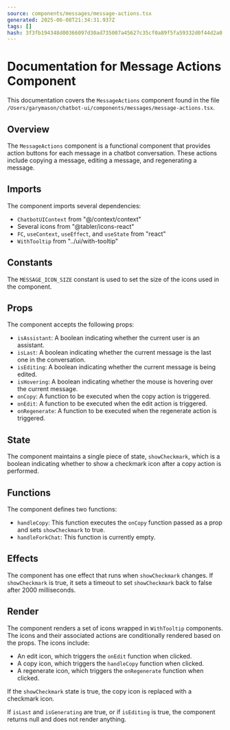 ```yaml
---
source: components/messages/message-actions.tsx
generated: 2025-06-08T21:34:31.937Z
tags: []
hash: 3f3fb194348d00366097d30ad735007a45627c35cf0a89f5fa59332d0f44d2a0
---
```


# Documentation for Message Actions Component

This documentation covers the `MessageActions` component found in the file `/Users/garymason/chatbot-ui/components/messages/message-actions.tsx`.

## Overview

The `MessageActions` component is a functional component that provides action buttons for each message in a chatbot conversation. These actions include copying a message, editing a message, and regenerating a message.

## Imports

The component imports several dependencies:

- `ChatbotUIContext` from "@/context/context"
- Several icons from "@tabler/icons-react"
- `FC`, `useContext`, `useEffect`, and `useState` from "react"
- `WithTooltip` from "../ui/with-tooltip"

## Constants

The `MESSAGE_ICON_SIZE` constant is used to set the size of the icons used in the component.

## Props

The component accepts the following props:

- `isAssistant`: A boolean indicating whether the current user is an assistant.
- `isLast`: A boolean indicating whether the current message is the last one in the conversation.
- `isEditing`: A boolean indicating whether the current message is being edited.
- `isHovering`: A boolean indicating whether the mouse is hovering over the current message.
- `onCopy`: A function to be executed when the copy action is triggered.
- `onEdit`: A function to be executed when the edit action is triggered.
- `onRegenerate`: A function to be executed when the regenerate action is triggered.

## State

The component maintains a single piece of state, `showCheckmark`, which is a boolean indicating whether to show a checkmark icon after a copy action is performed.

## Functions

The component defines two functions:

- `handleCopy`: This function executes the `onCopy` function passed as a prop and sets `showCheckmark` to true.
- `handleForkChat`: This function is currently empty.

## Effects

The component has one effect that runs when `showCheckmark` changes. If `showCheckmark` is true, it sets a timeout to set `showCheckmark` back to false after 2000 milliseconds.

## Render

The component renders a set of icons wrapped in `WithTooltip` components. The icons and their associated actions are conditionally rendered based on the props. The icons include:

- An edit icon, which triggers the `onEdit` function when clicked.
- A copy icon, which triggers the `handleCopy` function when clicked.
- A regenerate icon, which triggers the `onRegenerate` function when clicked.

If the `showCheckmark` state is true, the copy icon is replaced with a checkmark icon.

If `isLast` and `isGenerating` are true, or if `isEditing` is true, the component returns null and does not render anything.